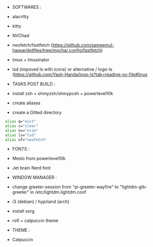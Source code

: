 - SOFTWARES : 
- alacritty 
- kitty 
- NVChad
- neofetch/fastfetch (https://github.com/sameemul-haque/dotfiles/tree/mocha/.config/fastfetch)
- tmux + tmuxinator
- lsd (impoved ls with icons) or alternative / logo-ls (https://github.com/Yash-Handa/logo-ls?tab=readme-ov-file#linux


- TASKS POST BUILD : 
- install zsh + ohmyzsh/ohmyposh + powerlevel10k
- create aliases
- create a Gitted directory
```bash
alias q="exit"
alias c="clear"
alias nv="nvim"
alias ls="lsd" 
alias nf="neofetch"
```

- FONTS : 
- Meslo from powerlevel10k 
- Jet brain Nerd font 


- WINDOW MANAGER :
- change greeter-session from "pi-greeter-wayfire" to "lightdm-gtk-greeter" in /etc/lightdm.lightdm.conf
- i3 (debian) / hyprland (arch) 
- install xorg
- rofi + catpuccin theme 


- THEME : 
- Catpuccin



